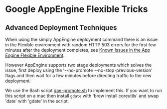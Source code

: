 # Google AppEngine Flexible Tricks

## Advanced Deployment Techniques

When using the simply AppEngine deployment command there is an issue in the Flexible environment with random HTTP 503 errors for the first few minutes after the deployment completes, see [Known Issues in the App Engine Flexible Environment](https://cloud.google.com/appengine/docs/flexible/known-issues).

However AppEngine supports two stage deployments which solves the issue, first deploy using the '--no-promote --no-stop-previous-version' flags and then wait for a few minutes before directing traffic to the new deployment.

We use the Bash script [gae-promote.sh](https://github.com/localcover/public/blob/master/gae-flexible-tricks/gae-promote.sh) to implement this. If you want to run this script on a mac then install `gdate` with 'brew install coreutils' and swap 'date' with 'gdate' in the script.
